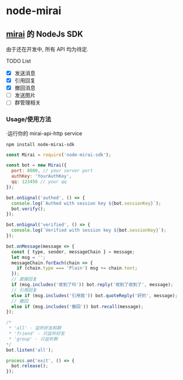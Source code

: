 # node-mirai

## [mirai](https://github.com/mamoe/mirai) 的 NodeJs SDK

由于还在开发中, 所有 API 均为待定.

TODO List

- [x] 发送消息
- [x] 引用回复
- [x] 撤回消息
- [ ] 发送图片
- [ ] 群管理相关

### Usage/使用方法

·运行你的 mirai-api-http service

`npm install node-mirai-sdk`

```javascript
const Mirai = require('node-mirai-sdk');

const bot = new Mirai({
  port: 8080, // your server port
  authKey: 'YourAuthKey',
  qq: 123456 // your qq
});

bot.onSignal('authed', () => {
  console.log(`Authed with session key ${bot.sessionKey}`);
  bot.verify();
});

bot.onSignal('verified', () => {
  console.log(`Verified with session key ${bot.sessionKey}`);
});

bot.onMessage(message => {
  const { type, sender, messageChain } = message;
  let msg = '';
  messageChain.forEach(chain => {
    if (chain.type === 'Plain') msg += chain.text;
  });
  // 直接回复
  if (msg.includes('收到了吗')) bot.reply('收到了收到了', message);
  // 引用回复
  else if (msg.includes('引用我')) bot.quoteReply('好的', message);
  // 撤回
  else if (msg.includes('撤回')) bot.recall(message);
});

/*
 * 'all' - 监听好友和群
 * 'friend' - 只监听好友
 * 'group' - 只监听群
*/
bot.listen('all');

process.on('exit', () => {
  bot.release();
});
```
